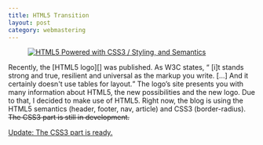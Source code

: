 ```yaml
---
title: HTML5 Transition
layout: post
category: webmastering
---
```

<figure><a href="http://www.w3.org/html/logo/">
<img src="http://www.w3.org/html/logo/badge/html5-badge-h-css3-semantics.png" alt="HTML5 Powered with CSS3 / Styling, and Semantics" title="HTML5 Powered with CSS3 / Styling, and Semantics">
</a></figure>
Recently, the [HTML5 logo][] was published. As W3C states, <q> [i]t stands strong and true, resilient and universal as the markup you write. [...] And it certainly doesn't use tables for layout.</q> The logo’s site presents you with many information about HTML5, the new possibilities and the new logo. Due to that, I decided to make use of HTML5. Right now, the blog is using the HTML5 semantics (header, footer, nav, article) and CSS3 (border-radius). <del>The CSS3 part is still in development.</del>

<ins>Update: The CSS3 part is ready.</ins>

[HTML5 logo]: http://www.w3.org/html/logo/ "HTML5 logo"

